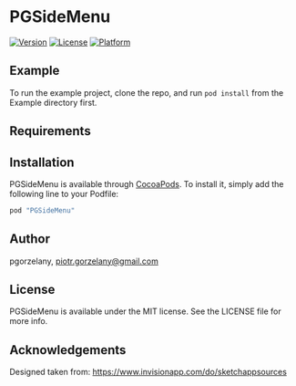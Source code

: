 # PGSideMenu

[![Version](https://img.shields.io/cocoapods/v/PGSideMenu.svg?style=flat)](http://cocoapods.org/pods/PGSideMenu)
[![License](https://img.shields.io/cocoapods/l/PGSideMenu.svg?style=flat)](http://cocoapods.org/pods/PGSideMenu)
[![Platform](https://img.shields.io/cocoapods/p/PGSideMenu.svg?style=flat)](http://cocoapods.org/pods/PGSideMenu)

## Example

To run the example project, clone the repo, and run `pod install` from the Example directory first.

## Requirements

## Installation

PGSideMenu is available through [CocoaPods](http://cocoapods.org). To install
it, simply add the following line to your Podfile:

```ruby
pod "PGSideMenu"
```

## Author

pgorzelany, piotr.gorzelany@gmail.com

## License

PGSideMenu is available under the MIT license. See the LICENSE file for more info.

## Acknowledgements

Designed taken from: https://www.invisionapp.com/do/sketchappsources
